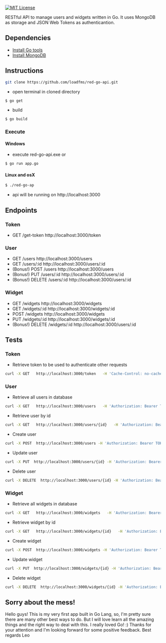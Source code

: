 [![MIT License](http://img.shields.io/badge/license-MIT-blue.svg?style=flat)](LICENSE)

RESTful API to manage users and widgets written in Go. It uses MongoDB as storage and JSON Web Tokens as authenticantion.

## Dependencies

* [Install Go tools](https://golang.org/doc/install)
* [Install MongoDB](https://www.mongodb.com/download-center#community)

## Instructions

```sh
git clone https://github.com/loadfms/red-go-api.git
```
* open terminal in cloned directory
```sh
$ go get
```
* build
```sh
$ go build
```

### Execute
#### Windows
* execute red-go-api.exe or
```sh
$ go run app.go
```

#### Linux and osX
```sh
$ ./red-go-ap
```

* api will be running on http://localhost:3000

## Endpoints

### Token
* GET /get-token http://localhost:3000/token

### User
* GET /users http://localhost:3000/users
* GET /users/:id http://localhost:3000/users/:id
* (Bonus!) POST /users http://localhost:3000/users 
* (Bonus!) PUT /users/:id http://localhost:3000/users/:id
* (Bonus!) DELETE /users/:id http://localhost:3000/users/:id

### Widget
* GET /widgets http://localhost:3000/widgets
* GET /widgets/:id http://localhost:3000/widgets/:id
* POST /widgets http://localhost:3000/widgets
* PUT /widgets/:id http://localhost:3000/widgets/:id
* (Bonus!) DELETE /widgets/:id http://localhost:3000/users/:id

## Tests
### Token
* Retrieve token to be used to authenticate other requests
```sh
curl -X GET   http://localhost:3000/token   -H 'Cache-Control: no-cache'   -H 'Content-Type: application/json'
```

### User
* Retrieve all users in database
```sh
curl -X GET   http://localhost:3000/users   -H 'Authorization: Bearer TOKEN'   -H 'Cache-Control: no-cache'   -H 'Content-Type: application/json'
```

* Retrieve user by id
```sh
curl -X GET   http://localhost:3000/users/{id}   -H 'Authorization: Bearer TOKEN'   -H 'Cache-Control: no-cache'   -H 'Content-Type: application/json'
```

* Create user
```sh
curl -X POST  http://localhost:3000/users -H 'Authorization: Bearer TOKEN' -H 'Cache-Control: no-cache' -H 'Content-Type: application/json' -d '{"name": "Leonardo", "gravatar": "gravatar.jpg"}'
```

* Update user
```sh
curl -X PUT  http://localhost:3000/users/{id} -H 'Authorization: Bearer TOKEN' -H 'Cache-Control: no-cache' -H 'Content-Type: application/json' -d '{"name": "Leonardo", "gravatar": "gravatar_2.jpg"}'
```

* Delete user
```sh
curl -X DELETE  http://localhost:3000/users/{id} -H 'Authorization: Bearer TOKEN' -H 'Cache-Control: no-cache' -H 'Content-Type: application/json'
```

### Widget
* Retrieve all widgets in database
```sh
curl -X GET   http://localhost:3000/widgets   -H 'Authorization: Bearer TOKEN'   -H 'Cache-Control: no-cache'   -H 'Content-Type: application/json'
```

* Retrieve widget by id
```sh
curl -X GET   http://localhost:3000/widgets/{id}   -H 'Authorization: Bearer TOKEN'   -H 'Cache-Control: no-cache'   -H 'Content-Type: application/json'
```

* Create widget
```sh
curl -X POST  http://localhost:3000/widgets -H 'Authorization: Bearer TOKEN' -H 'Cache-Control: no-cache' -H 'Content-Type: application/json' -d '{"name": "First widget", "color": "red", "price": "20", "inventory": 1000,"melts": false}'
```

* Update widget
```sh
curl -X PUT  http://localhost:3000/widgets/{id} -H 'Authorization: Bearer TOKEN' -H 'Cache-Control: no-cache' -H 'Content-Type: application/json' -d '{"name": "First widget", "color": "blue", "price": "20", "inventory": 1000,"melts": false}'
```

* Delete widget
```sh
curl -X DELETE  http://localhost:3000/widgets/{id} -H 'Authorization: Bearer TOKEN' -H 'Cache-Control: no-cache' -H 'Content-Type: application/json'
```

## Sorry about the mess!
Hello guys! This is my very first app built in Go Lang, so, I'm pretty sure there are many other best ways to do.
But I will love learn all the amazing things and the right way to deal with this.
I really loved Go! :)
Thanks for your attention and I'm looking forward for some positive feedback.
Best regards
Leo
